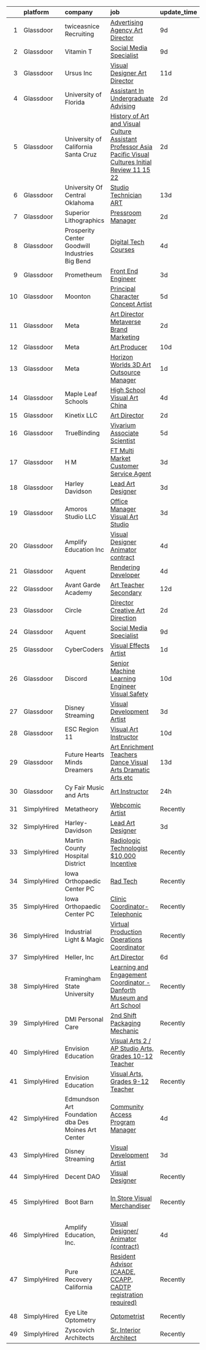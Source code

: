 

|    | platform    | company                                            | job                                                                                                                                                                                                                                                                                                                                                                                                                                                                                                                                                                                                                                                                                                                                                                                                                                                                                                                                                                                                                                                                                                                                                                                                                                                                                                                                                                                                                                                                              | update_time   | location                         |
|---:|:------------|:---------------------------------------------------|:---------------------------------------------------------------------------------------------------------------------------------------------------------------------------------------------------------------------------------------------------------------------------------------------------------------------------------------------------------------------------------------------------------------------------------------------------------------------------------------------------------------------------------------------------------------------------------------------------------------------------------------------------------------------------------------------------------------------------------------------------------------------------------------------------------------------------------------------------------------------------------------------------------------------------------------------------------------------------------------------------------------------------------------------------------------------------------------------------------------------------------------------------------------------------------------------------------------------------------------------------------------------------------------------------------------------------------------------------------------------------------------------------------------------------------------------------------------------------------|:--------------|:---------------------------------|
|  1 | Glassdoor   | twiceasnice Recruiting                             | [Advertising Agency Art Director](https://www.glassdoor.com/partner/jobListing.htm?pos=115&ao=1110586&s=58&guid=00000182c45d8695be274569b031d3ef&src=GD_JOB_AD&t=SR&vt=w&ea=1&cs=1_46e59eeb&cb=1661151840607&jobListingId=1008068369474&cpc=F583A5AE0DDDFE3A&jrtk=3-0-1gb25r1r3kujt801-1gb25r1rig4d9800-70b17558252d2509--6NYlbfkN0AIiLXtwtv0BDns9BiY4ItblantFozdL6jLmLxNvS8mvobmNrnUvGB65nsPC6kukKOfArt3gagdvYie1LPZWm_V1E8daQaAHV3kKactjlsNDnVfcg71XBK32ygiDfPXHmQ2kET4y6E2Jzuy39bObwtHaEnCjT-9w-NKcqsChacueLLdWqstysn8v1v6ZHI-IC6GfEDKd4f4BC9HGxmE5onWxvQQ6Q8IZ0qaIkoLh6Nh8ghN9Q9GEQDmUEX6PUAld3zrO64gYqqyXj2EXctCsGbFJkhSH11YWhIiS9CB0bY9JdVFTTPeQAV_KmDZBDyL_-M4Vflba5pYFH6S2iXM5wCCicf5ByN9j9OgWP4kx4AfqzMf-8hv_vftTJCvj4HeswB3kfco0F21qvj02Z-Nqn2WPjnnpH0irQRJ7qhOMPOCv5F20JEi6eENBb6Z7jV8iid2vL_9zfvgjs5cxSfucwNz5BKqfgzjoB8RK48fi958zN7BxQKHxPsv2z7RuMPbtTaFxXFUYgtSok-aWfwZqFUR)                                                                                                                                                                                                                                                                                                                                                                                                                                                                                                                                                                                       | 9d            | Atlanta, GA                      |
|  2 | Glassdoor   | Vitamin T                                          | [Social Media Specialist](https://www.glassdoor.com/partner/jobListing.htm?pos=117&ao=1110586&s=58&guid=00000182c45d8695be274569b031d3ef&src=GD_JOB_AD&t=SR&vt=w&cs=1_9f2983ae&cb=1661151840607&jobListingId=1008069094150&cpc=AC285F3A3ECA6BB0&jrtk=3-0-1gb25r1r3kujt801-1gb25r1rig4d9800-8a75327630321f82--6NYlbfkN0DMrcEu7yrtATojKJA7cEzGQ3FdRGWLh0CZQInL4ECGI6k5tN82kdM0cJmh4vC7GgjV00GZxUlZ_MrubhTxGQmu3E6bqOeMeitJmG6b12LSeKLaDT1h04m8mM9L8E79TiJnUw4z4o_JCqMjt2d79xFVkG0BSP3FDTWTDJQmyYQkEFYm6qdiAme71fEopQgGyLCUnOxerQQEFtyFq4ThjKRW1Y-1-z20FXoXFyR0V2WxeYm_2xtkdURZzZ_kolDzXHwUQxvi9DaI21Sb4Elu6ghIFK3lBOnrIlfwFF_PF-4RqwaJuGNh6nUFAjYuR1tYkYJE31xE8_STwX657yjopWvtjQHoMfbUUIpKqNGeQlr8GQZqqs_crUdNRqP3UtlBOX_4Ch5ISVTq7xT8mOgosTV5dIji8WMRJ1GjlzOWmtXorKxBgIl_6siIevpB8MDhwTylGiCMbVJ7SI8GwwM6lXHhbHMXKJqUnbUqCsln82AZLA%3D%3D)                                                                                                                                                                                                                                                                                                                                                                                                                                                                                                                                                                                                                                        | 9d            | Boston, MA                       |
|  3 | Glassdoor   | Ursus  Inc                                         | [Visual Designer   Art Director](https://www.glassdoor.com/partner/jobListing.htm?pos=113&ao=1110586&s=58&guid=00000182c45d8695be274569b031d3ef&src=GD_JOB_AD&t=SR&vt=w&ea=1&cs=1_e66356e8&cb=1661151840606&jobListingId=1008065843940&cpc=FA84DF7EA1EC2398&jrtk=3-0-1gb25r1r3kujt801-1gb25r1rig4d9800-4625bd54921741d6--6NYlbfkN0CT8vBT9H5mqECx2dfLV_FONLPDKpIRssxVwtj05Tmm4rA5I0VNOPdM1oYsK66ov5rR-0llSTGPp7A0MuXqOESjJOYDoyszYhL5hevKc6aJI-8zFdopCCHYxAjiNc6fCTmDxk_9CQhZLa4Mjo8YTYTXE-rjr3tqI_e9km63Kf_7W1EAsBZqyC9tu-dSHS21xu6IwyIOmZcKwj3yFswXqjAWZIJEbZKyTYJrAI9B_K5P9tLEhWFIvRIZtVujLHGW_yZZIdh5ZECQF3TOlpjKUNlamMzU6Cu1iK0o-uR4R5xydMxXG-9mwJX2yGSovpWot806F-3Or3B3kzlzmbk4pLrv-X9Xb1RT_LUr-yTrIjpqRLMB9gFVetqYP51CRqwrlCYxGSHPjYsO_yzuNGBwlUFDUWMQcGyK34vIZkE_9znCdVZKysAHUR5d30XmnP68LkeeVg-a5NQ-OIaT60UR312s4kDfxgxTLVdalKbNb542sx-Fz-tSep55rfkDcX-8TzH61pr-ywp_g0nl0NU28v89rfPdAFHKvgy0HTgumdCKSGahXRjYWgDGsHQZ2Pya1JDsLFWXJrl0aRr1o2ksBzbJXocrCZ__DZajGAYto-JBVr4d3gcBPdCODf7RGeMWLyLi14RpP9JKL4cJKrGVR4s6A6hi3JOi8sd74B513GQ4d56B4dwEGahO55hJd1KNyn0gO8rQmfbwv3YTGcqGs9sjeQwGoFYlL46jtClKLQ3YBxQZ-x_SJg70ibaMyAu8PFEQyl-XTla__xvxL_PHWJULY05Hp9ecvzo14A6r28Xb4c1W27C_WHnpbTaJPPc0PDo0Jc2p2GrtinGwdBZTLq9XY8alJ7MbHaBRtGmqKCECUJVaaFMCJq2gmArCYVyZstvIOi5mVGz2oAuY_bPl4VYMrzd0RL5FQt1mxhHHTizvm30nqcRNLmP5ZFoc2aUdy6OQxvt_q8ShCicBCKPFN0aLM0y_TkWV8hPvjs-EIrz8zR20e6zf-zTg5sHqwaBb2c8%3D)                                                                          | 11d           | Berkeley, CA                     |
|  4 | Glassdoor   | University of Florida                              | [Assistant In Undergraduate Advising](https://www.glassdoor.com/partner/jobListing.htm?pos=122&ao=1136043&s=58&guid=00000182c45d8695be274569b031d3ef&src=GD_JOB_AD&t=SR&vt=w&cs=1_12d58b24&cb=1661151840607&jobListingId=1008081747224&jrtk=3-0-1gb25r1r3kujt801-1gb25r1rig4d9800-3a2a644dfb3c31aa-)                                                                                                                                                                                                                                                                                                                                                                                                                                                                                                                                                                                                                                                                                                                                                                                                                                                                                                                                                                                                                                                                                                                                                                             | 2d            | Gainesville, FL                  |
|  5 | Glassdoor   | University of California Santa Cruz                | [History of Art and Visual Culture  Assistant Professor  Asia Pacific Visual Cultures  Initial Review 11 15 22 ](https://www.glassdoor.com/partner/jobListing.htm?pos=119&ao=1136043&s=58&guid=00000182c45d8695be274569b031d3ef&src=GD_JOB_AD&t=SR&vt=w&cs=1_f6bfe2a0&cb=1661151840607&jobListingId=1008080355979&jrtk=3-0-1gb25r1r3kujt801-1gb25r1rig4d9800-7a9823c4c13334b5-)                                                                                                                                                                                                                                                                                                                                                                                                                                                                                                                                                                                                                                                                                                                                                                                                                                                                                                                                                                                                                                                                                                  | 2d            | Santa Cruz, CA                   |
|  6 | Glassdoor   | University Of Central Oklahoma                     | [Studio Technician   ART](https://www.glassdoor.com/partner/jobListing.htm?pos=128&ao=1136043&s=58&guid=00000182c45d8695be274569b031d3ef&src=GD_JOB_AD&t=SR&vt=w&cs=1_ae100fd8&cb=1661151840608&jobListingId=1008061707983&jrtk=3-0-1gb25r1r3kujt801-1gb25r1rig4d9800-e91906d65056ba35-)                                                                                                                                                                                                                                                                                                                                                                                                                                                                                                                                                                                                                                                                                                                                                                                                                                                                                                                                                                                                                                                                                                                                                                                         | 13d           | Edmond, OK                       |
|  7 | Glassdoor   | Superior Lithographics                             | [Pressroom Manager](https://www.glassdoor.com/partner/jobListing.htm?pos=104&ao=1110586&s=58&guid=00000182c45d8695be274569b031d3ef&src=GD_JOB_AD&t=SR&vt=w&ea=1&cs=1_1eb3b0cc&cb=1661151840604&jobListingId=1008081458838&cpc=41F4513DE90102B9&jrtk=3-0-1gb25r1r3kujt801-1gb25r1rig4d9800-ccf5cea2c2ade422--6NYlbfkN0BgGGQBD80Aymp0prHYE7U3_f32-MDkusXddCi9jVq4y8S9_KLDXzUBB87dHOEPUl8Zbe-R75Cb3X-56KaAEWGe_iar3oGVI_26uTqbLUBTn71oAb_YFSotI28X9pwgCBHpFugcFPRkhFUdQH5Xbjn3IaE_Ao3-8OZ2juWJWJL1xQVtm4kjHaELuutmcJBLxNw3cb1lQ4Q_j0ebqDfvJ8R2WcspnFALtxPP0sxWvJ4lPryVqxuYjbuk5R6IppNZ9N0bA43h50A6cfZC4wFAPj4cbngZJyhuCKfJHeUpz6jIQepT0PvfQKzCTU8T-DoT1oUQ-O9Q_L-PD50tAP5-t5_AInpylssKHymYFlQvLoT-DnI16ZHgtOueHwYsKQz3qRTzXKWi8wC6czg0gmtXTrMAbmyRDSkbi21jFIwm8qPGIRonU_fgOc_RCLHiXslFo17e1hTbJuFX7SMZmnPWaIqTjZ0rFdv4NyCXMspsbGCmMnQ4fyxuC1LK7qf5tD0vX74%3D)                                                                                                                                                                                                                                                                                                                                                                                                                                                                                                                                                                                                                       | 2d            | Los Angeles, CA                  |
|  8 | Glassdoor   | Prosperity Center  Goodwill Industries  Big Bend   | [Digital Tech Courses](https://www.glassdoor.com/partner/jobListing.htm?pos=105&ao=1110586&s=58&guid=00000182c45d8695be274569b031d3ef&src=GD_JOB_AD&t=SR&vt=w&ea=1&cs=1_c7d67320&cb=1661151840604&jobListingId=1008076015228&cpc=F41FEAB56D215062&jrtk=3-0-1gb25r1r3kujt801-1gb25r1rig4d9800-3673dee008c0f680--6NYlbfkN0Ax3HMN_WVtUG-GJAfeF6RQMsStnIPC-ycAfcn5QLpAxymi1KITUVCTo87d3WwiRPkJZ1VVjjKo4sPzhvqoiOw2qBQmb_CNv5H6CvtqmroMFm9Z1MpwUoEE_tazPCexCOelfcxWB7v_KeOoQx4W7X_dy6x8YxdD62zkHlTxuuBxa5Juo1Te4Ln2PvnAHy_zu1Ni927bGq_uWLeUcLBr5bVQSTOS2UZt9PCKv6vH8MzU_nlyeiNGpvQEpCdKAMfxdMZvCBOyGXln7khCQuyNMJpf1gU_yde6RXs2_w6_thZPsA_d64BoDDV9p8I9bmDwAPWYxqNa8pf_LjQ2YfuB1n56U8Bc-MatAqpxrhP0gZxgO2KaQn3lIpuEw_iGaw9kj-kRS0dw7lzwrmRAF15IRW58C8k7csm2h-FmghpnAyUZaaxvmAArPJIgnslGPAq6gTzo89I3lIiab_eki92t3Tobh_co_H26biZmOQDHzIROwD1dBf2mQfIj)                                                                                                                                                                                                                                                                                                                                                                                                                                                                                                                                                                                                                                  | 4d            | Remote                           |
|  9 | Glassdoor   | Prometheum                                         | [Front End Engineer](https://www.glassdoor.com/partner/jobListing.htm?pos=125&ao=1136043&s=58&guid=00000182c45d8695be274569b031d3ef&src=GD_JOB_AD&t=SR&vt=w&ea=1&cs=1_087dd21b&cb=1661151840608&jobListingId=1008078993857&jrtk=3-0-1gb25r1r3kujt801-1gb25r1rig4d9800-9f79a61c10e2de9e-)                                                                                                                                                                                                                                                                                                                                                                                                                                                                                                                                                                                                                                                                                                                                                                                                                                                                                                                                                                                                                                                                                                                                                                                         | 3d            | Remote                           |
| 10 | Glassdoor   | Moonton                                            | [Principal Character Concept Artist](https://www.glassdoor.com/partner/jobListing.htm?pos=103&ao=1110586&s=58&guid=00000182c45d8695be274569b031d3ef&src=GD_JOB_AD&t=SR&vt=w&ea=1&cs=1_dea315fa&cb=1661151840604&jobListingId=1008073918585&cpc=CCC092465BAD6A93&jrtk=3-0-1gb25r1r3kujt801-1gb25r1rig4d9800-711eb51c77d8815f--6NYlbfkN0DeXU0vMxLyKhfauY-dgUBa_3v1DHLtGGo4EP_Dl8CiYxWmGmi2SrY3nqq8NyI5Cw7ayTIWTsQZYYt-odM0qAwssdMXIuNJdXB9Um0ErrK4sER3CfHh8Uj_keUrAbC47M_zrfwD2plL6r4ub-v-q-Boxv4Qy4mH8RFirVvz0Wac9ymWZ_XXfh3madG5tLA9lt8N-obQi-eWYFuPoXpMJUtChw-NJ5Tk3p-vs6QRaH52SO9oij8MDtWL6kwJSOAhtV-D5mhK96V1VMxzio8Js5GStIQS_ubZs4WVRJaUVRz0P5v8U_k2djyfkGpewBU6WCdRmEidZYwt7tha3Vl05VdQ7Kb7Jz0znxL-560va4Xh6FQSbI16Y3JsLARI6vL5IgnIcWP9UHSeDQ21F2hrAogtslgJgKb7zc06adHtDkIntaMeQ02SyrSrFVXP-VQwihFM5R-pCgvsgh4j9W1rI9h7WIiY7gx1KvPbQmsK0dtvDMrahArmM9kKUbF5KFsUNasFvwMeYMahSyv1PZaI9QkI)                                                                                                                                                                                                                                                                                                                                                                                                                                                                                                                                                                                    | 5d            | Los Angeles, CA                  |
| 11 | Glassdoor   | Meta                                               | [Art Director   Metaverse   Brand   Marketing](https://www.glassdoor.com/partner/jobListing.htm?pos=102&ao=1110586&s=58&guid=00000182c45d8695be274569b031d3ef&src=GD_JOB_AD&t=SR&vt=w&cs=1_04fe12ff&cb=1661151840603&jobListingId=1008082143145&cpc=42BEC95245890617&jrtk=3-0-1gb25r1r3kujt801-1gb25r1rig4d9800-5d85ac57e5bb32d4--6NYlbfkN0DYl4UJW4r1Vl7FEn6T9F-rD9lpC-0oMJVSiWjK_MGUd8e8cHXcpv6KPyjLHZEfqkWQOuzUnKhA0viuao6B-ktH6zl_2Dzepl_ql-yg37-CP2E2NdIlWwi9DdJ5meMMBatWwMejBFMxP6Gv7NiZeQo927wSejszhTEIbTWnIZpFQkRTv0byX0Phk8DvzIkprwojvHu7aa5sV__-QUvCGA3OhN-_z16sK-TBpRHLOSY1s0t3aU4sdBb5F9qDtwtWSgMUiAFUi5fqRQ_xFnMh0rTsTlHBEXsZgc1e6LjXc31QAnggIIZsS3XQtKeda_Anxv3_k3Iuw6VI9rFI2tWNyYr5V8uWK8ZMYhHcQVSZxxbG8g987BPBXcfhecxbP1yPDQpzYcX2smZkaTCf-3eq2saqjkOt6C4Y9godYC5EQLyHIMhEJtpPMApWmuOd2HK9S3H3K7w6l3yDj5SjMtC0LIih7_oFfhuDq68eUNDR9o81-Tv-qnLWsGuejG6GtIMcoezyuhFopc_5fYbnoJGwnkGf28KGXahvwrXb-UvAOKTshawJUQnfRHW6Zyj1QlPN1kFBz5B_ao_P0HIuRqKCHJszPFmNQNv8mg-TM4ctAKgBTAOdICj3og5Dxgo0fnIHfJKmZ2oBmjaj3K59eupmeSpwgmExY_bNt3YB6_foOdoXwXlbs20ZSekpkQV2UKGO0cijvJenv_zfeiel9hXz-nRYOZCr8kCGa0czlxdo7-faOWTJ4bXPGqs8NND1Bm_yoto6UAsryeG2iCw4kH-N8TGyTBzM6Bimgp_NOiViWFMjFzaHuMosliB1t8Sn7ORBpkSp4UiSrhjoPwDRR5myUCHNzEH_7RAs_uLCEDXcRZ8Uue7aUPUlxLIf-U81YJCzHzFi2wZNIupSXvJdIXMNg-6VSSGmgx3jtiurGJZSbiS0U04DxdeSzhqVeJQNGF5j_W1G_J6bTcDBB1zj-k4UBOIBtnYWpW2CMpBa7LG6aRIGPT0IRzrn2HJggANPAq3qfUN2-tK0hsdJ603wPBLjGtk29LOpwsap8LoboSFgFE04RGUFMou8Q7G-cGTZckWOq7Y%3D) | 2d            | Remote                           |
| 12 | Glassdoor   | Meta                                               | [Art Producer](https://www.glassdoor.com/partner/jobListing.htm?pos=106&ao=1110586&s=58&guid=00000182c45d8695be274569b031d3ef&src=GD_JOB_AD&t=SR&vt=w&cs=1_731951de&cb=1661151840604&jobListingId=1008066993499&cpc=39A4E8CE329AB187&jrtk=3-0-1gb25r1r3kujt801-1gb25r1rig4d9800-5293d12ed70ecd43--6NYlbfkN0DYl4UJW4r1Vl7FEn6T9F-rD9lpC-0oMJVSiWjK_MGUd8e8cHXcpv6KPyjLHZEfqkUe-DEG5DLncYtxj5Ng2P1MdxZ6we5-b-TxXXxT4p3WfuMOS6eeo2YYiu3Ya7-YBN8W9Vb8XxYk-hurzohN33Mfeiwcm9KoinKFNpS_ywbpJrmciguyW-2E5ACJSwZacq3SCzRNbeuqE8P1tUgmLK6edL4W454acPAdgT5i5-TqEaYzmfUeIE6E1RKQ-9T0eiKejgyU6o8K8BEluMBmuHmz62CLvd1TwMf4u6qfDctT76jVhBXuOWpYrl9EBPISIh--QyriTM0w04iyzX_kBZl86MXYq-yf3pW0tkemoTDxRFb_6zkRE-thbM7eirgNStU2Z4Tv0N3hW8D27Tj9Uf-Nd9Fss7JbxTRrpa88MJfTGF7K6kLgW51SB7NMrBDBqSWBSjHcqm8y_ermptQiH9HQFVbrGXEuFZnbnJ1fRDyCBKclMHYmKxb3zGOlQVgqyDTXhUa1gnWJY-ydgLmDlKjakTBEW7ezhg2t6WjKKuuhDBLcy1HnCUPz-oLeZzfqBgAxuvkSIxVk_x1I6AJzJ58guibM98Mg863x__I5xBZj-p2Ttlb8q3Z5ILYMmu2AocDQfJFyO-zDHO1Y2q9YGIrY8S0283bUny9RrEoUAKH0SdEspHxyXqikZX0ncoWBN1gGZW-6gEtaWNwixFuT0LPKelevZhZNd7HX-FImGIysOxYHAJYVNIgQniywJE_mh1Zi_Q0AN_QLlwr9Y9543N_U3c4qgdY7UTuGWT2jolt9P6YDGQ-Z5ncatWafjiEDZEGtO5R6rsKC-Cscs8tqggvUtYdf8nghb3qYvhnqyAO3ovrFEq_5z_b-VVy5towhMp-vjWRe_D301pYyi-AAMkOE2zSTRKygwNzsNiexkAlismWDF2vDwLmRjRE8bW6BKSzL56g0OqWxzSDhaEnnSbUoahOWslCcspgBqwO9-JV3UQMeB5oN1SQ3J9d1JtgsQ15P5RANmXAu_mfkF9kCezDybgJFJoTSPynnrgNSPdbbt_LVo-kfzHXsbBnffSgvpbc%3D)                                 | 10d           | Remote                           |
| 13 | Glassdoor   | Meta                                               | [Horizon Worlds 3D Art Outsource Manager](https://www.glassdoor.com/partner/jobListing.htm?pos=108&ao=1110586&s=58&guid=00000182c45d8695be274569b031d3ef&src=GD_JOB_AD&t=SR&vt=w&cs=1_0b0c2c9d&cb=1661151840604&jobListingId=1008082455743&cpc=4B86475FAF393599&jrtk=3-0-1gb25r1r3kujt801-1gb25r1rig4d9800-d416b559954f3d76--6NYlbfkN0DYl4UJW4r1Vl7FEn6T9F-rD9lpC-0oMJVSiWjK_MGUd8e8cHXcpv6KPyjLHZEfqkU0DvzXukPfCkSpkao6Agn4H9FBIl5pCq-6ybVFL9Tu7Yr_-qPtQRS-CzDpAXjvoniIK-cfBqPpbPD8TaeCx5hlgRMhlHtfENDwnoLjqIpTi_HzOlnCYQf_enevv1Rgj7U-TmTNiBWDKqIxUCHUwQMRR7bZ0l_yT1KklWAe9W2l4_K3XvHnIMOWiEwWlh_RbEGET4J98YTmx25-f_G7lkR9dgrloq8tQwsMWViSYU9vF1E9ZDAQONGnf2858dxe01EJUQUfOALQZ_KdNlZ2ObKrPadfvcbTh0CS-PmP4eYJFQZrHTAg_g9XEUZCv_tuaypBPeLl2FWxFLjRL54kjRqWFFFXoW58iajxaYABA781SfWfJ3jWF2TUdJ_BcrUBtZMkPpVkNuz_RZ9py4vJt1ipcZDGdg2WLvvz4wuyxlA5ABLHn0cyBVWzNOWtLzm_wr0bUBVXvmof9F8-yC-LfugbpzU4g5ZUP6q84Hb2Ejgdq9tq4LAT6jaB354gIRqf0yKZnTm-G_Fte342-4CEK0aW7GtXGHprw21UwTaWur0hZ05bP_G9tJ4zWW0ajEk0-HsNRdrbMA9RDbK4M_6k5blhQd8x-AGT5egD7j8UsqW19ZsVzvu0PiRZFW1mVe75jLREvazVEruel97DhovsUy3xdULg70lXJMSdhptgdhNeeorKEMafxhhs0OdVRq5rU6Op3IGNKDsH34FbltpefQ70C-ZvWH-JexA3Br5auVIb9a0orGXhab-FvA9rMdoVGtmhRCCDfYFSK0gcb1ai3gN1tgLxFEbTiBadItWJPURKpG8UPSHMdL1DNyTF7aD0ttq71z3MqPkVQDCtAiv7Tibp7hIlWc_VTcnDoGOpcm6lHkNeZFdP9HYeLlDc8ecGLhaJvQlmDovGFgMjr5Q_DTGknzgcxwW8KtJqsFQwhepEG2wtD3BB9U_vtUNf2TKT-YipdKIWYOs1ymBPk2uIfB-5yQ15ME9lh43ZgISmy8myQFWKgwy0fXfgz0xee728WPE%3D)      | 1d            | Remote                           |
| 14 | Glassdoor   | Maple Leaf Schools                                 | [High School Visual Art   China](https://www.glassdoor.com/partner/jobListing.htm?pos=121&ao=1136043&s=58&guid=00000182c45d8695be274569b031d3ef&src=GD_JOB_AD&t=SR&vt=w&cs=1_d834f52d&cb=1661151840607&jobListingId=1008076441028&jrtk=3-0-1gb25r1r3kujt801-1gb25r1rig4d9800-cbb7069ddb10dd58-)                                                                                                                                                                                                                                                                                                                                                                                                                                                                                                                                                                                                                                                                                                                                                                                                                                                                                                                                                                                                                                                                                                                                                                                  | 4d            | Atlanta, GA                      |
| 15 | Glassdoor   | Kinetix  LLC                                       | [Art Director](https://www.glassdoor.com/partner/jobListing.htm?pos=107&ao=1110586&s=58&guid=00000182c45d8695be274569b031d3ef&src=GD_JOB_AD&t=SR&vt=w&ea=1&cs=1_76e4a777&cb=1661151840604&jobListingId=1008081227242&cpc=7F6F94E2229B3AB5&jrtk=3-0-1gb25r1r3kujt801-1gb25r1rig4d9800-ef8cb8d59f8b638b--6NYlbfkN0Bo5fTJSWtnyB2foVBn052TSZSzKkBUCj4s2e8Z9RrbRcbgdf-pk70h4DAbi0dLpY48iYJCmoGux6O-dbLicvImxJM34TXTvZ_MECIWWFvv96BoNxMd75Ww-WCpjw9xENduvELCizJ1oYmvCXxnWCVmJ5Asblm6oHS7wH7NeqG9SnkK399i4o5Plagx0h9vzka8aTr3hWjbDvMH_ve6BVpCglkjU_xKPhKr3dMs9utYcqLNbcKtoTnUOB0tngEEWwQJHg7MOzmIxeKDDT4iaivD6gj4VZI8SbBBvvjCRT9cRxJfNphl3-Qjacde4R-JHIeBVdcmfWfCT-YqGjdi9wOS6-5irTEuXB1MsdoilmmhLomUIpoL4IAkwWY_E2Kbnccs41YHOsxhfQdpDPgny5r3TwuMC_xwm-OLYvb8Gd6NjHXYxgUW85d7lK84sbQqK4dA7t2vRAAPyilP_faWoZhbcN2NFHYo7b89E7eYlvJ-s9-WDxMXQU40jlxCPJgJZE0%3D)                                                                                                                                                                                                                                                                                                                                                                                                                                                                                                                                                                                                                            | 2d            | Remote                           |
| 16 | Glassdoor   | TrueBinding                                        | [Vivarium Associate Scientist](https://www.glassdoor.com/partner/jobListing.htm?pos=101&ao=1110586&s=58&guid=00000182c45d8695be274569b031d3ef&src=GD_JOB_AD&t=SR&vt=w&ea=1&cs=1_cd8360c3&cb=1661151840604&jobListingId=1008073889365&cpc=6EF77E97581486AA&jrtk=3-0-1gb25r1r3kujt801-1gb25r1rig4d9800-f92994b15af86e01--6NYlbfkN0Bi-g4OEguhQEx4pjzkmulzkFDPdVMQm6g82nLRMcVRUF5sKbzF-Q1e5hDoq7wDDs7VfY45d2nQgEuta1G7ypafEnU1g_Y5tx6OafsA35EZWau7Y2YPrpxKNun1vyUhgCMDbsTl9TL9k3925XgQ2bUstSQlKabzPHclLTygzPEF806ZjuAlmbAx5VmkWr2YI6KapFXoVW-TL19XnLoYwIIIb83MMDZOBx8Jtm97-HDOo2-I1_DEyMF1yIoG2aUpPAndn3cqsBLnG1ffrsUx5yt6mwzHUOGO71vkgV8tQoWLI0bQ_R5B4Ru9oTIRA1_mZ94Pp3FYjfjdCnZUut3IUeZ7WLoULIPe9q3nEoO1ASqQI8OZ4IadRx7FEJUKQqE27aYH9tuEPZQ20zMX9elb80IaXnNcbcwQNSlIlxb4yPrbKTksh9rOdHaQJ0v7Wl1TbaYmkQhfDdXP-1ZR4AfzWJAMT7cU7u7YOERnW2yAQuBPgAvoqotw8vTi1HD9ZiJvsTdQoUSG_NtTQg%3D%3D)                                                                                                                                                                                                                                                                                                                                                                                                                                                                                                                                                                                              | 5d            | Foster City, CA                  |
| 17 | Glassdoor   | H M                                                | [FT Multi Market Customer Service Agent](https://www.glassdoor.com/partner/jobListing.htm?pos=130&ao=1136043&s=58&guid=00000182c45d8695be274569b031d3ef&src=GD_JOB_AD&t=SR&vt=w&cs=1_ab4cf5c2&cb=1661151840608&jobListingId=1008079321850&jrtk=3-0-1gb25r1r3kujt801-1gb25r1rig4d9800-df0f721cf41101e0-)                                                                                                                                                                                                                                                                                                                                                                                                                                                                                                                                                                                                                                                                                                                                                                                                                                                                                                                                                                                                                                                                                                                                                                          | 3d            | Chicago, IL                      |
| 18 | Glassdoor   | Harley Davidson                                    | [Lead Art Designer](https://www.glassdoor.com/partner/jobListing.htm?pos=126&ao=1136043&s=58&guid=00000182c45d8695be274569b031d3ef&src=GD_JOB_AD&t=SR&vt=w&cs=1_bbab2c68&cb=1661151840608&jobListingId=1008079275348&jrtk=3-0-1gb25r1r3kujt801-1gb25r1rig4d9800-91a54c37f6a05833-)                                                                                                                                                                                                                                                                                                                                                                                                                                                                                                                                                                                                                                                                                                                                                                                                                                                                                                                                                                                                                                                                                                                                                                                               | 3d            | Milwaukee, WI                    |
| 19 | Glassdoor   | Amoros Studio  LLC                                 | [Office Manager   Visual Art Studio](https://www.glassdoor.com/partner/jobListing.htm?pos=111&ao=1110586&s=58&guid=00000182c45d8695be274569b031d3ef&src=GD_JOB_AD&t=SR&vt=w&ea=1&cs=1_a4a9acaf&cb=1661151840605&jobListingId=1008079605551&cpc=451933188B21919D&jrtk=3-0-1gb25r1r3kujt801-1gb25r1rig4d9800-696f89f6fa5ef1d8--6NYlbfkN0CsHLZhVaSRyxX4eWT-WI9jKtSd0n0G11sDIcHFyO3vZARziBM-Mrb2J7P7rK0TY9VAVLdwdC90gZF8QXdv1tDB9Bnyqdf3oeqRvIw0coleYUp5jInAsQ-nnCs2Mo1MztndXuBtSTRX5X0bJPcWsDGjCc-jtl4Z8B15v5d5DZvyTnQzVLFX0Ve1KmcPz3fXgJnmmuMx1mt748jG7pvbea_enlf2u_7JJNlryouKieugeqhzpTdw115Iy6E0OIDKXiULeM3mzdrFtauai8-AN4RNJwcngRtmyzhKEQXyq9tzlSye55K0VZhdUBLX3z1LBX-3VlnU1YwFmSv0wrkMqNCs6itdmpdKU-hDP0l27f9ePBebGGc0ryRw-kuKoEd_sV__lmABpoG3_6stFaZCwm7P6h4cRFLIOU2JZv0k8VRrDUNWiCBpCYTke4EaRqjQmD0vTMVzKNsidTLugaTfESBdYkfM-Dd6N8_N5afQZWmtW6JFXzq41piBk835FLWl9qXJB-5oH5mYEw%3D%3D)                                                                                                                                                                                                                                                                                                                                                                                                                                                                                                                                                                                        | 3d            | New York, NY                     |
| 20 | Glassdoor   | Amplify Education  Inc                             | [Visual Designer  Animator  contract ](https://www.glassdoor.com/partner/jobListing.htm?pos=127&ao=1136043&s=58&guid=00000182c45d8695be274569b031d3ef&src=GD_JOB_AD&t=SR&vt=w&cs=1_ed3f9557&cb=1661151840608&jobListingId=1008076687112&jrtk=3-0-1gb25r1r3kujt801-1gb25r1rig4d9800-427a6883822df249-)                                                                                                                                                                                                                                                                                                                                                                                                                                                                                                                                                                                                                                                                                                                                                                                                                                                                                                                                                                                                                                                                                                                                                                            | 4d            | Remote                           |
| 21 | Glassdoor   | Aquent                                             | [Rendering Developer](https://www.glassdoor.com/partner/jobListing.htm?pos=116&ao=1110586&s=58&guid=00000182c45d8695be274569b031d3ef&src=GD_JOB_AD&t=SR&vt=w&cs=1_23fb4bad&cb=1661151840606&jobListingId=1008076417004&cpc=C4A69CCDBB3B9599&jrtk=3-0-1gb25r1r3kujt801-1gb25r1rig4d9800-136b96409d44cf76--6NYlbfkN0DMrcEu7yrtATojKJA7cEzGQ3FdRGWLh0CZQInL4ECGI9gD0Wolx9R2EDT7B77c2cSDFIy-RZER_Z71cHSMSfnWDUa-SRm1ZGU1xaFubCaGnVfE_Itmp2RxDM8qKawVIgrDtK0LiLyuwh-iJ8Y1VpzqjSt9pWbSj8oJ7iM9-UEENIwx0blyu3NO6pWF0bOrHm9IghuCMaVY7J1zYn8X0xoYZMSJ_RVOwqWAaBh2nVDfnk5GKRw7yZfMCXVKfnb3IhbXKelKMxwjFdrv9Z6sSdwZPJSHot0DyzJFqXMIShygeRUm-NFMLLJ2UHUA5M7aPEWhfoRF0t9l-P4UHuGKiDAUbc0jsH3wfm4oUQc6GDccWvIfJUH_kVnokhqdZhSwWKURrXzJFo0tBVIypQK3njj6nLeJh5t_LHLH8frhqGzE6tOiCrPiSWwUs74VXoRhWcvj7B9XfiC5MtRTwJMBCapS)                                                                                                                                                                                                                                                                                                                                                                                                                                                                                                                                                                                                                                                                        | 4d            | Remote                           |
| 22 | Glassdoor   | Avant Garde Academy                                | [Art Teacher   Secondary](https://www.glassdoor.com/partner/jobListing.htm?pos=110&ao=1110586&s=58&guid=00000182c45d8695be274569b031d3ef&src=GD_JOB_AD&t=SR&vt=w&ea=1&cs=1_507243db&cb=1661151840605&jobListingId=1008062892366&cpc=C5F9C09AE97B3D2F&jrtk=3-0-1gb25r1r3kujt801-1gb25r1rig4d9800-4691461e4280e50a--6NYlbfkN0CnNxnlnltqxZbgGOMCdeC7ousnZHDdExy2pkJfQTLcAFToHrAqsDQ_nyPnk95V3fD4k8FEEx4eEh6YUje0AcHcrC9mr1DkhfDNoV9hl3S4fxyBedF05ZYJv2D0B3YOhhduEcAS4JJyg-3jvRHPFgZsmrOYip5e9JMg5M-9wy1ytrqr4Htlo3OVEy7wqIhFULuukyZ9sbHc9qbAn7cPTewJjxGaDSKIo-XmbzGOk8K_sXbQ9Xu0Ru1_6EEzjJLfHSmm9gOvMajMolDJ5Cm_O00i7yBpRN0a3CChzJ_GildSP6phypQEp9ZaSnmQzqOOVjXGVeLsEO6qT6LbMwRh8uDjXril8aRpeveqBzlFXhLV0KTQSooEKYiupjeJlY_HTdEPfkPbGdPppcMFi2MJBjGwVYm7WYN-_ueuHqbUftZKzlIrw9MqNlUqluEKcOLJpyOlm9Ob_7cmfjC7SR0OXycc6GWOIKBTHsrvg6fWIOOsgjGNgwyku6QodXgawCdGqvA%3D)                                                                                                                                                                                                                                                                                                                                                                                                                                                                                                                                                                                                                 | 12d           | Hollywood, FL                    |
| 23 | Glassdoor   | Circle                                             | [Director  Creative  Art Direction](https://www.glassdoor.com/partner/jobListing.htm?pos=129&ao=1136043&s=58&guid=00000182c45d8695be274569b031d3ef&src=GD_JOB_AD&t=SR&vt=w&ea=1&cs=1_b4189630&cb=1661151840608&jobListingId=1008081290059&jrtk=3-0-1gb25r1r3kujt801-1gb25r1rig4d9800-c597c68d6d04aeb0-)                                                                                                                                                                                                                                                                                                                                                                                                                                                                                                                                                                                                                                                                                                                                                                                                                                                                                                                                                                                                                                                                                                                                                                          | 2d            | Salt Lake City, UT               |
| 24 | Glassdoor   | Aquent                                             | [Social Media Specialist](https://www.glassdoor.com/partner/jobListing.htm?pos=114&ao=1110586&s=58&guid=00000182c45d8695be274569b031d3ef&src=GD_JOB_AD&t=SR&vt=w&cs=1_8e5f6a50&cb=1661151840606&jobListingId=1008069128070&cpc=451933188B21919D&jrtk=3-0-1gb25r1r3kujt801-1gb25r1rig4d9800-e2c1e285ff73583d--6NYlbfkN0DMrcEu7yrtATojKJA7cEzGQ3FdRGWLh0CZQInL4ECGI9gD0Wolx9R2v-Aex0-GK07Q7Hj9wXdL6pgFj6eyEm8y42rnsSU2-Lv39omTqa-gnvfRp5b3Wb4LxnZ9AZatlJOq7K-jS2BSvkVs9wuzqXXCECbfU6MMs50c76rL0atkqRCpyaA38xRtCAlJa_bI8Z71GmwHZ8rpMHvKzT19x5MC-KGXnr2wmZDTFvRGusv0pV6RfuXCg9w2R51NLIxx5IyLW2gUqh8ZSASnz5Zpqt2eugneu3JdY6lcI03MzMZ2hQwD00b8oz6hYXzN0HZQGhNQ8KMWB_QVO_uTG5kAB7q9FVk2RbBboTYVzNbNlUTTaWBkyPlTvrEmeFV39KjXqgLywBl3-gTmRXsRmtG87TAFWoRE3aM8sKusJQLAnir5DAJK6dw2qOciily9NdWBIR_GXTzJOvhScg%3D%3D)                                                                                                                                                                                                                                                                                                                                                                                                                                                                                                                                                                                                                                                                        | 9d            | Boston, MA                       |
| 25 | Glassdoor   | CyberCoders                                        | [Visual Effects Artist](https://www.glassdoor.com/partner/jobListing.htm?pos=112&ao=1110586&s=58&guid=00000182c45d8695be274569b031d3ef&src=GD_JOB_AD&t=SR&vt=w&ea=1&cs=1_50327cf0&cb=1661151840606&jobListingId=1008082967505&cpc=C4A69CCDBB3B9599&jrtk=3-0-1gb25r1r3kujt801-1gb25r1rig4d9800-c25e48562126b7e0--6NYlbfkN0CpFJQzrgRR8WqXWK1qKKEqALWJw739KlKqr2H-MSI4eoBlI4EFrmor2FYZMP3muM0sDczIvLlqMLpU8lvkVVBn2qz04jEDmZAiNk8ptBgfhC8ALrA2vKUMNrAdtnYhQjDF_sxEMnGLzIW6gO7DyZcGoa4e_lVCkbx4ZfoZeefImmPqC0TxWGm-kFhHQ2JdCpm9vWFCc_S94lbAbQvwp_zRsS_Oqxp9D19P-dffCORB3069Osa8AGKDW1WrD4Gl9xt8DogXl6Unc9Nhik-tOX6_aXvmpeo4uVrHgU16jWW4_EbYZOfg2y8R_ukzsNYoAjlUxfH5t63zoDoiT8YmlFH7AvjzmpPUJ2XuxCPv8SwA5G6KAtT0yyJZqmkKuYr3Z2Imod0Nmz_ANzawTpuXaXH8RJrmYc55fXEOgnGE0xZwJOzMHX9q9GOFYOLh44NDvT40FH-oHE4jmOAh7ZtjVTlT5rw2aNIZjbkzN1bRn8_9xx1d89itivyhHUgKcnJnp3xibxskukGclZ5Z2Dng5QQoJjSsj2S2V8UsuutmuPe-cpABnWnEAGHPZglQhzZgOwkjeCgwKjfwodZsmDPlTyoz0VquCdCKmllBx3wFZb_WX8Irl3gb08eimc1xp9V9SvyrZvIEdNSxCOWX6aNdcwdW3POcgiBe3sqgRR8c-5SM2czh_mg5BKga-SsYTeyT7Ex_6xbgHRnZeWv8pEERxViQVBgvTYpaOPeU4fabZVy7pccrrMKH5f6d2or14lkSnoK_WnwaJEbYJqf_cd4hL_nDt6lyJY9HD2DWO4zStShl-DPZK3vqbPQHRWk16vEd8aw1waoz_PvKrfdaCPym07k0CDOIOK-0iaWUl5MF5CzkBipZDOY9BHkFe4Vl8SP_sU8gerqr7P-JUZnPon2vAICB_XLiITzagpVoBdIGraP8rgWeSfuygJjTTZiS1kBIzuAsT1M17PT-vzMggGY835BHt0R8fjl2kyE%3D)                                                                                                                   | 1d            | Los Angeles, CA                  |
| 26 | Glassdoor   | Discord                                            | [Senior Machine Learning Engineer   Visual Safety](https://www.glassdoor.com/partner/jobListing.htm?pos=123&ao=1136043&s=58&guid=00000182c45d8695be274569b031d3ef&src=GD_JOB_AD&t=SR&vt=w&cs=1_4248a5a6&cb=1661151840608&jobListingId=1008067508541&jrtk=3-0-1gb25r1r3kujt801-1gb25r1rig4d9800-02f3d76968962d05-)                                                                                                                                                                                                                                                                                                                                                                                                                                                                                                                                                                                                                                                                                                                                                                                                                                                                                                                                                                                                                                                                                                                                                                | 10d           | San Francisco, CA                |
| 27 | Glassdoor   | Disney Streaming                                   | [Visual Development Artist](https://www.glassdoor.com/partner/jobListing.htm?pos=118&ao=1136043&s=58&guid=00000182c45d8695be274569b031d3ef&src=GD_JOB_AD&t=SR&vt=w&cs=1_35d3fb26&cb=1661151840607&jobListingId=1008078499715&jrtk=3-0-1gb25r1r3kujt801-1gb25r1rig4d9800-206bbe2fd00bbaa4-)                                                                                                                                                                                                                                                                                                                                                                                                                                                                                                                                                                                                                                                                                                                                                                                                                                                                                                                                                                                                                                                                                                                                                                                       | 3d            | Glendale, CA                     |
| 28 | Glassdoor   | ESC Region 11                                      | [Visual Art Instructor](https://www.glassdoor.com/partner/jobListing.htm?pos=120&ao=1136043&s=58&guid=00000182c45d8695be274569b031d3ef&src=GD_JOB_AD&t=SR&vt=w&cs=1_55ae302d&cb=1661151840607&jobListingId=1008067428308&jrtk=3-0-1gb25r1r3kujt801-1gb25r1rig4d9800-c49cff3aedac658c-)                                                                                                                                                                                                                                                                                                                                                                                                                                                                                                                                                                                                                                                                                                                                                                                                                                                                                                                                                                                                                                                                                                                                                                                           | 10d           | Fort Worth, TX                   |
| 29 | Glassdoor   | Future Hearts  Minds   Dreamers                    | [Art Enrichment Teachers  Dance  Visual Arts  Dramatic Arts  etc ](https://www.glassdoor.com/partner/jobListing.htm?pos=124&ao=1136043&s=58&guid=00000182c45d8695be274569b031d3ef&src=GD_JOB_AD&t=SR&vt=w&ea=1&cs=1_b3b4bedb&cb=1661151840608&jobListingId=1008060749614&jrtk=3-0-1gb25r1r3kujt801-1gb25r1rig4d9800-1c728c0e99145f0e-)                                                                                                                                                                                                                                                                                                                                                                                                                                                                                                                                                                                                                                                                                                                                                                                                                                                                                                                                                                                                                                                                                                                                           | 13d           | Atlanta, GA                      |
| 30 | Glassdoor   | Cy Fair Music and Arts                             | [Art Instructor](https://www.glassdoor.com/partner/jobListing.htm?pos=109&ao=1110586&s=58&guid=00000182c45d8695be274569b031d3ef&src=GD_JOB_AD&t=SR&vt=w&ea=1&cs=1_4e0e8ac5&cb=1661151840605&jobListingId=1008083136227&cpc=9952A63AB06E78AD&jrtk=3-0-1gb25r1r3kujt801-1gb25r1rig4d9800-78513839a35dd275--6NYlbfkN0DLWr0FuvwmpNY589ecXM0wpB-l41nBtAe9mv-PvJGiqVoeB48sRuu9yEpUWMlOQ5TafvaX40bY25EBaGI8HU079ox1HubXfz4CqsTZrqk0oua4-4Yflr4mKDUjLRpeg_PXTAOEa_ozX0HKwBFH4QOzp0giLjm51RSTYlFnQ2wzrcu_RuTo4hFGuvlQmcdfdw9T0OoxReKLrld-BAzDzN87B-qPuszuRZo4Sw2kmA_o3D8DeGL7QhEAKSvlPCU2_GMZ3-br6F0cKaLHorJuKlJu1HhhRPQSTzFJQPSHB030D-rJBhbYXjT4roOxvQkIBaBHpyt9Fbba5VWmI4frAXiMfFSgjHqI4tOrpjwbo9ZKAKwruJDgcvb-gBV_e5O4GM_tXf9k7vvu9DHT7OfQxZdpf_cXQib-t7g9oV8WfLFKZHtAtlRf2AOfI2czpzkhaOyvXNl3yze6qcQTKKCBbcTYwFTMYbufxhNMcBAQK5VUtkyJ7V2GD7aWmeLUNBWmmiU%3D)                                                                                                                                                                                                                                                                                                                                                                                                                                                                                                                                                                                                                          | 24h           | Houston, TX                      |
| 31 | SimplyHired | Metatheory                                         | [Webcomic Artist](https://www.simplyhired.com/job/Lon5lgaypp7RJIrc3KBBrNHMoD3_i3r6Cf5rvWMt4A15ZDFk3Vh_yg?q=visual+art)                                                                                                                                                                                                                                                                                                                                                                                                                                                                                                                                                                                                                                                                                                                                                                                                                                                                                                                                                                                                                                                                                                                                                                                                                                                                                                                                                           | Recently      | California                       |
| 32 | SimplyHired | Harley-Davidson                                    | [Lead Art Designer](https://www.simplyhired.com/job/sc4VVKhq9fxJUFzp9nY2pH1dP0-OEVwDV5fcjxWJUSKZciHvhH-isQ?q=visual+art)                                                                                                                                                                                                                                                                                                                                                                                                                                                                                                                                                                                                                                                                                                                                                                                                                                                                                                                                                                                                                                                                                                                                                                                                                                                                                                                                                         | 3d            | Milwaukee, WI                    |
| 33 | SimplyHired | Martin County Hospital District                    | [Radiologic Technologist $10,000 Incentive](https://www.simplyhired.com/job/dhw8ObpPVBsyoTx_tXqUpXRyvVT1cPU3MCFm5tLsK4ogjJ-84NMx2A?q=visual+art)                                                                                                                                                                                                                                                                                                                                                                                                                                                                                                                                                                                                                                                                                                                                                                                                                                                                                                                                                                                                                                                                                                                                                                                                                                                                                                                                 | Recently      | Stanton, TX                      |
| 34 | SimplyHired | Iowa Orthopaedic Center PC                         | [Rad Tech](https://www.simplyhired.com/job/5ywMKHv-5rgStLoL__X0Z8zsAO3nbOHixLckvRxjgEpF7YKtqSxnUg?q=visual+art)                                                                                                                                                                                                                                                                                                                                                                                                                                                                                                                                                                                                                                                                                                                                                                                                                                                                                                                                                                                                                                                                                                                                                                                                                                                                                                                                                                  | Recently      | Des Moines, IA                   |
| 35 | SimplyHired | Iowa Orthopaedic Center PC                         | [Clinic Coordinator-Telephonic](https://www.simplyhired.com/job/jErSdLbpICrMc1XWMN3uKU6kGDUF7XFRP4h7XlsEJ38bbfXMiHpeiw?q=visual+art)                                                                                                                                                                                                                                                                                                                                                                                                                                                                                                                                                                                                                                                                                                                                                                                                                                                                                                                                                                                                                                                                                                                                                                                                                                                                                                                                             | Recently      | Des Moines, IA                   |
| 36 | SimplyHired | Industrial Light & Magic                           | [Virtual Production Operations Coordinator](https://www.simplyhired.com/job/GoNrd8hJt9uFzdq4BsE8uE5broyUBG7lYHh-w9LEAGBerH_SJJ_H6w?q=visual+art)                                                                                                                                                                                                                                                                                                                                                                                                                                                                                                                                                                                                                                                                                                                                                                                                                                                                                                                                                                                                                                                                                                                                                                                                                                                                                                                                 | Recently      | San Francisco, CA                |
| 37 | SimplyHired | Heller, Inc                                        | [Art Director](https://www.simplyhired.com/job/8xdMBvsKw_YdIZ7Ozt2hlokyTb1wYRMLJQgE5TbHeIZeIbudXDTZtQ?q=visual+art)                                                                                                                                                                                                                                                                                                                                                                                                                                                                                                                                                                                                                                                                                                                                                                                                                                                                                                                                                                                                                                                                                                                                                                                                                                                                                                                                                              | 6d            | Remote                           |
| 38 | SimplyHired | Framingham State University                        | [Learning and Engagement Coordinator - Danforth Museum and Art School](https://www.simplyhired.com/job/CKUJvo9XvgdITL8Krl3_09O8n8NLcWgBM8llhGGP9GDqBTrNqwwFYQ?q=visual+art)                                                                                                                                                                                                                                                                                                                                                                                                                                                                                                                                                                                                                                                                                                                                                                                                                                                                                                                                                                                                                                                                                                                                                                                                                                                                                                      | Recently      | Framingham, MA                   |
| 39 | SimplyHired | DMI Personal Care                                  | [2nd Shift Packaging Mechanic](https://www.simplyhired.com/job/Q58tGNSD6nikr7OmAkoYYm2A-0CjacQ2SLQYNtd0IqpEyWMFfZoGYQ?q=visual+art)                                                                                                                                                                                                                                                                                                                                                                                                                                                                                                                                                                                                                                                                                                                                                                                                                                                                                                                                                                                                                                                                                                                                                                                                                                                                                                                                              | Recently      | Wharton, NJ                      |
| 40 | SimplyHired | Envision Education                                 | [Visual Arts 2 / AP Studio Arts, Grades 10-12 Teacher](https://www.simplyhired.com/job/PfK_nRqkoxHsekLhq0uLAAgFX95G5tAE0ZEVg5sf2EJGb8VTB1sqCg?q=visual+art)                                                                                                                                                                                                                                                                                                                                                                                                                                                                                                                                                                                                                                                                                                                                                                                                                                                                                                                                                                                                                                                                                                                                                                                                                                                                                                                      | Recently      | San Francisco, CA                |
| 41 | SimplyHired | Envision Education                                 | [Visual Arts, Grades 9-12 Teacher](https://www.simplyhired.com/job/fzX7k8nY9akYsVcaFhhnsD9Ppo0r-PYvYwUyu8Zz_aKHVKDFWEry8Q?q=visual+art)                                                                                                                                                                                                                                                                                                                                                                                                                                                                                                                                                                                                                                                                                                                                                                                                                                                                                                                                                                                                                                                                                                                                                                                                                                                                                                                                          | Recently      | San Francisco, CA                |
| 42 | SimplyHired | Edmundson Art Foundation dba Des Moines Art Center | [Community Access Program Manager](https://www.simplyhired.com/job/3Atx8sqfnwbiiFjGcvz_pk4Im3t0wBKq63-tIr6lz7BsDhen9pZfNg?q=visual+art)                                                                                                                                                                                                                                                                                                                                                                                                                                                                                                                                                                                                                                                                                                                                                                                                                                                                                                                                                                                                                                                                                                                                                                                                                                                                                                                                          | 4d            | Des Moines, IA                   |
| 43 | SimplyHired | Disney Streaming                                   | [Visual Development Artist](https://www.simplyhired.com/job/Ew5oePrC3L48r2anK67es6qmC-OOVvS5pZmsVDFF4DFoj3n_hMpfog?q=visual+art)                                                                                                                                                                                                                                                                                                                                                                                                                                                                                                                                                                                                                                                                                                                                                                                                                                                                                                                                                                                                                                                                                                                                                                                                                                                                                                                                                 | 3d            | Glendale, CA                     |
| 44 | SimplyHired | Decent DAO                                         | [Visual Designer](https://www.simplyhired.com/job/Y1FePIlZEm3YgzCbLzNUu6A7yJK5inq_LbB5MgxzhjQ0PQ2kuBjMkA?q=visual+art)                                                                                                                                                                                                                                                                                                                                                                                                                                                                                                                                                                                                                                                                                                                                                                                                                                                                                                                                                                                                                                                                                                                                                                                                                                                                                                                                                           | Recently      | Remote                           |
| 45 | SimplyHired | Boot Barn                                          | [In Store Visual Merchandiser](https://www.simplyhired.com/job/AWkgMyx1A_Zij3Z4QZ-z26jVWkqZc-lL3xZGplNQS1GoEjrICcXXxw?q=visual+art)                                                                                                                                                                                                                                                                                                                                                                                                                                                                                                                                                                                                                                                                                                                                                                                                                                                                                                                                                                                                                                                                                                                                                                                                                                                                                                                                              | Recently      | West Des Moines, IA +9 locations |
| 46 | SimplyHired | Amplify Education, Inc.                            | [Visual Designer/ Animator (contract)](https://www.simplyhired.com/job/oIuvHvmqefNOBqdJgRhiJiNuoR5qSi6mUhhGwUT8Ka6RVlCn9Am1Zw?q=visual+art)                                                                                                                                                                                                                                                                                                                                                                                                                                                                                                                                                                                                                                                                                                                                                                                                                                                                                                                                                                                                                                                                                                                                                                                                                                                                                                                                      | 4d            | Remote                           |
| 47 | SimplyHired | Pure Recovery California                           | [Resident Advisor (CAADE, CCAPP, CADTP registration required)](https://www.simplyhired.com/job/IqG-PlMsN0M24udSNWVKIHidJZb5HbrvWKebJCvBWXr7PzJpDD3MlQ?q=visual+art)                                                                                                                                                                                                                                                                                                                                                                                                                                                                                                                                                                                                                                                                                                                                                                                                                                                                                                                                                                                                                                                                                                                                                                                                                                                                                                              | Recently      | Oxnard, CA                       |
| 48 | SimplyHired | Eye Lite Optometry                                 | [Optometrist](https://www.simplyhired.com/job/0_TW_YFDN9emSWrimB0stpZqij5FSIis7kSF7mByOTwEbde_yN2pWA?q=visual+art)                                                                                                                                                                                                                                                                                                                                                                                                                                                                                                                                                                                                                                                                                                                                                                                                                                                                                                                                                                                                                                                                                                                                                                                                                                                                                                                                                               | Recently      | Los Altos, CA                    |
| 49 | SimplyHired | Zyscovich Architects                               | [Sr. Interior Architect](https://www.simplyhired.com/job/T7oet47aCOFHKQsEghPBtusux2cJdi0zmkul-G67QosaeOLXQtvx5Q?q=visual+art)                                                                                                                                                                                                                                                                                                                                                                                                                                                                                                                                                                                                                                                                                                                                                                                                                                                                                                                                                                                                                                                                                                                                                                                                                                                                                                                                                    | Recently      | Miami, FL                        |